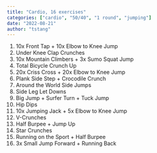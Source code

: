 ```yaml
---
title: "Cardio, 16 exercises"
categories: ["cardio", "50/40", "1 round", "jumping"]
date: "2022-08-21"
author: "tstang"
---
```


1. 10x Front Tap + 10x Elbow to Knee Jump
1. Under Knee Clap Crunches
1. 10x Mountain Climbers + 3x Sumo Squat Jump
1. Total Bicycle Crunch Up
1. 20x Criss Cross + 20x Elbow to Knee Jump
1. Plank Side Step + Crocodile Crunch
1. Around the World Side Jumps
1. Side Leg Let Downs
1. Big Jump + Surfer Turn + Tuck Jump
1. Hip Dips
1. 10x Jumping Jack + 5x Elbow to Knee Jump
1. V-Crunches
1. Half Burpee + Jump Up
1. Star Crunches
1. Running on the Sport + Half Burpee
1. 3x Small Jump Forward + Running Back
